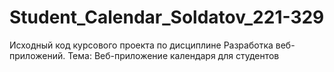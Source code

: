 # Student_Calendar_Soldatov_221-329
Исходный код курсового проекта по дисциплине Разработка веб-приложений. Тема: Веб-приложение календаря для студентов
